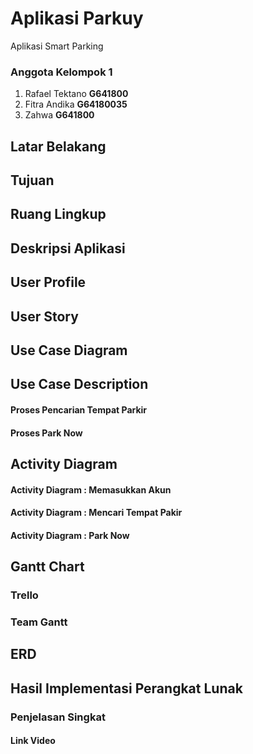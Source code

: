 # Aplikasi Parkuy

Aplikasi Smart Parking

### Anggota Kelompok 1
1. Rafael Tektano **G641800**
2. Fitra Andika **G64180035**
3. Zahwa **G641800**

## Latar Belakang


## Tujuan

## Ruang Lingkup

## Deskripsi Aplikasi

## User Profile

## User Story

## Use Case Diagram

## Use Case Description

#### Proses Pencarian Tempat Parkir


#### Proses Park Now

## Activity Diagram

#### Activity Diagram : Memasukkan Akun

#### Activity Diagram : Mencari Tempat Pakir

#### Activity Diagram : Park Now

## Gantt Chart

### Trello

### Team Gantt

## ERD

## Hasil Implementasi Perangkat Lunak

### Penjelasan Singkat

#### Link Video
